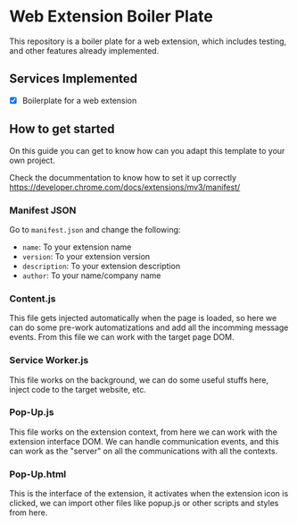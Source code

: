 # Web Extension Boiler Plate

This repository is a boiler plate for a web extension, which includes testing, and other features already implemented.

## Services Implemented

-   [x] Boilerplate for a web extension

## How to get started

On this guide you can get to know how can you adapt this template to your own project.

Check the docummentation to know how to set it up correctly
https://developer.chrome.com/docs/extensions/mv3/manifest/

### Manifest JSON

Go to `manifest.json` and change the following:

-   `name`: To your extension name
-   `version`: To your extension version
-   `description`: To your extension description
-   `author`: To your name/company name

### Content.js

This file gets injected automatically when the page is loaded, so here we can do some pre-work automatizations and add all the incomming message events.
From this file we can work with the target page DOM.

### Service Worker.js

This file works on the background, we can do some useful stuffs here, inject code to the target website, etc.

### Pop-Up.js

This file works on the extension context, from here we can work with the extension interface DOM.
We can handle communication events, and this can work as the "server" on all the communications with all the contexts.

### Pop-Up.html

This is the interface of the extension, it activates when the extension icon is clicked, we can import other files like popup.js or other scripts and styles from here.
